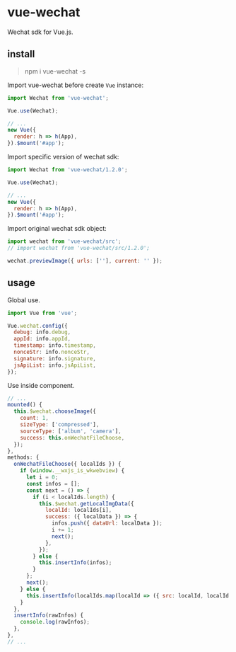 # vue-wechat

Wechat sdk for Vue.js.

## install

> npm i vue-wechat -s

Import vue-wechat before create `Vue` instance:

```js
import Wechat from 'vue-wechat';

Vue.use(Wechat);

// ...
new Vue({
  render: h => h(App),
}).$mount('#app');
```

Import specific version of wechat sdk:

```js
import Wechat from 'vue-wechat/1.2.0';

Vue.use(Wechat);

// ...
new Vue({
  render: h => h(App),
}).$mount('#app');
```

Import original wechat sdk object:

```js
import wechat from 'vue-wechat/src';
// import wechat from 'vue-wechat/src/1.2.0';

wechat.previewImage({ urls: [''], current: '' });
```

## usage

Global use.

```js
import Vue from 'vue';

Vue.wechat.config({
  debug: info.debug,
  appId: info.appId,
  timestamp: info.timestamp,
  nonceStr: info.nonceStr,
  signature: info.signature,
  jsApiList: info.jsApiList,
});
```

Use inside component.

```js
// ...
mounted() {
  this.$wechat.chooseImage({
    count: 1,
    sizeType: ['compressed'],
    sourceType: ['album', 'camera'],
    success: this.onWechatFileChoose,
  });
},
methods: {
  onWechatFileChoose({ localIds }) {
    if (window.__wxjs_is_wkwebview) {
      let i = 0;
      const infos = [];
      const next = () => {
        if (i < localIds.length) {
          this.$wechat.getLocalImgData({
            localId: localIds[i],
            success: ({ localData }) => {
              infos.push({ dataUrl: localData });
              i += 1;
              next();
            },
          });
        } else {
          this.insertInfo(infos);
        }
      };
      next();
    } else {
      this.insertInfo(localIds.map(localId => ({ src: localId, localId })));
    }
  },
  insertInfo(rawInfos) {
    console.log(rawInfos);
  },
},
// ...
```
